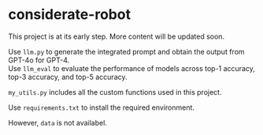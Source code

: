 # considerate-robot
This project is at its early step. More content will be updated soon.  


Use `llm.py` to generate the integrated prompt and obtain the output from GPT-4o for GPT-4.  
Use `llm_eval` to evaluate the performance of models across top-1 accuracy, top-3 accuracy, and top-5 accuracy.  

`my_utils.py` includes all the custom functions used in this project.  

Use `requirements.txt` to install the required environment.

However, `data` is not availabel.
